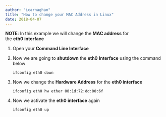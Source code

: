 ```yaml
---
author: "icarnaghan"
title: "How to change your MAC Address in Linux"
date: 2018-04-07
---
```


**NOTE**: In this example we will change the **MAC address** for the **eth0** **interface**

1. Open your **Command Line Interface**
2. Now we are going to **shutdown** the **eth0** **Interface** using the command below
    
    ```
    ifconfig eth0 down
    ```
    
3. Now we change the **Hardware Address** for the **eth0 interface**
    
    ```
    ifconfig eth0 hw ether 00:1d:72:dd:00:6f
    ```
    
4. Now we activate the **eth0** **interface** again
    
    ```
    ifconfig eth0 up
    ```
